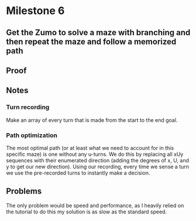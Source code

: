 # Milestone 6
## Get the Zumo to solve a maze with branching and then repeat the maze and follow a memorized path

## Proof


## Notes
### Turn recording
Make an array of every turn that is made from the start to the end goal.

### Path optimization
The most optimal path (or at least what we need to account for in this specific maze) is one without any u-turns. We do this by replacing all xUy sequences with their enumerated direction (adding the degrees of x, U, and y to get our new direction). Using our recording, every time we sense a turn we use the pre-recorded turns to instantly make a decision.

## Problems
The only problem would be speed and performance, as I heavily relied on the tutorial to do this my solution is as slow as the standard speed.
